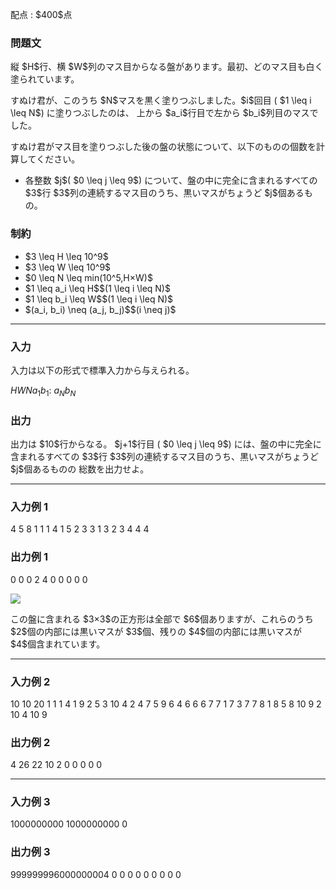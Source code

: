 
<div>

<span>

<span>

<p>
配点 : $400$点
</p>

<div>

<section>

### **問題文**

<p>
縦 $H$行、横 $W$列のマス目からなる盤があります。最初、どのマス目も白く塗られています。
</p>

<p>
すぬけ君が、このうち $N$マスを黒く塗りつぶしました。$i$回目 ( $1 \leq i \leq N$) に塗りつぶしたのは、
上から $a_i$行目で左から $b_i$列目のマスでした。
</p>

<p>
すぬけ君がマス目を塗りつぶした後の盤の状態について、以下のものの個数を計算してください。
</p>

<ul>

<li>
各整数 $j$( $0 \leq j \leq 9$) について、盤の中に完全に含まれるすべての $3$行 $3$列の連続するマス目のうち、黒いマスがちょうど $j$個あるもの。
</li>

</ul>

</section>

</div>

<div>

<section>

### **制約**

<ul>

<li>
$3 \leq H \leq 10^9$
</li>

<li>
$3 \leq W \leq 10^9$
</li>

<li>
$0 \leq N \leq min(10^5,H×W)$
</li>

<li>
$1 \leq a_i \leq H$$(1 \leq i \leq N)$
</li>

<li>
$1 \leq b_i \leq W$$(1 \leq i \leq N)$
</li>

<li>
$(a_i, b_i) \neq (a_j, b_j)$$(i \neq j)$
</li>

</ul>

</section>

</div>

---

<div>

<div>

<section>

### **入力**

<p>
入力は以下の形式で標準入力から与えられる。
</p>

<div>

$H$$W$$N$$a_1$$b_1$:
$a_N$$b_N$
</div>

</section>

</div>

<div>

<section>

### **出力**

<p>
出力は $10$行からなる。
$j+1$行目 ( $0 \leq j \leq 9$) には、盤の中に完全に含まれるすべての $3$行 $3$列の連続するマス目のうち、黒いマスがちょうど $j$個あるものの
総数を出力せよ。
</p>

</section>

</div>

</div>

---

<div>

<section>

### **入力例 1**

<div>

4 5 8
1 1
1 4
1 5
2 3
3 1
3 2
3 4
4 4

</div>

</section>

</div>

<div>

<section>

### **出力例 1**

<div>

0
0
0
2
4
0
0
0
0
0

</div>

<p>

<img src="https://atcoder.jp/img/arc061/30326702be007759dce81231012a8353.png">

</img>

</p>

<p>
この盤に含まれる $3×3$の正方形は全部で $6$個ありますが、これらのうち $2$個の内部には黒いマスが $3$個、残りの $4$個の内部には黒いマスが $4$個含まれています。
</p>

</section>

</div>

---

<div>

<section>

### **入力例 2**

<div>

10 10 20
1 1
1 4
1 9
2 5
3 10
4 2
4 7
5 9
6 4
6 6
6 7
7 1
7 3
7 7
8 1
8 5
8 10
9 2
10 4
10 9

</div>

</section>

</div>

<div>

<section>

### **出力例 2**

<div>

4
26
22
10
2
0
0
0
0
0

</div>

</section>

</div>

---

<div>

<section>

### **入力例 3**

<div>

1000000000 1000000000 0

</div>

</section>

</div>

<div>

<section>

### **出力例 3**

<div>

999999996000000004
0
0
0
0
0
0
0
0
0

</div>

</section>

</div>

</span>

</span>

</div>
